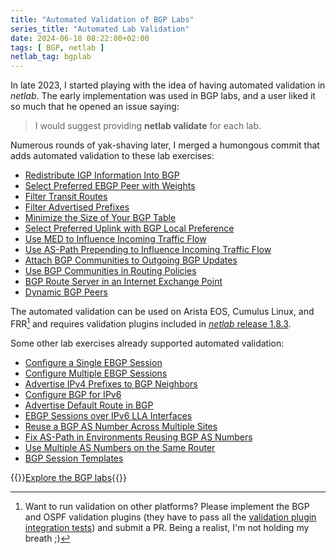 ```yaml
---
title: "Automated Validation of BGP Labs"
series_title: "Automated Lab Validation"
date: 2024-06-18 08:22:00+02:00
tags: [ BGP, netlab ]
netlab_tag: bgplab
---
```

In late 2023, I started playing with the idea of having automated validation in _netlab_. The early implementation was used in BGP labs, and a user liked it so much that he opened an issue saying:

> I would suggest providing **netlab validate** for each lab.

Numerous rounds of yak-shaving later, I merged a humongous commit that adds automated validation to these lab exercises:
<!--more-->
* [Redistribute IGP Information Into BGP](https://bgplabs.net/basic/5-redistribute/)
* [Select Preferred EBGP Peer with Weights](https://bgplabs.net/policy/1-weights/)
* [Filter Transit Routes](https://bgplabs.net/policy/2-stop-transit/)
* [Filter Advertised Prefixes](https://bgplabs.net/policy/3-prefix/)
* [Minimize the Size of Your BGP Table](https://bgplabs.net/policy/4-reduce/)
* [Select Preferred Uplink with BGP Local Preference](https://bgplabs.net/policy/5-local-preference/)
* [Use MED to Influence Incoming Traffic Flow](https://bgplabs.net/policy/6-med/)
* [Use AS-Path Prepending to Influence Incoming Traffic Flow](https://bgplabs.net/policy/7-prepend/)
* [Attach BGP Communities to Outgoing BGP Updates](https://bgplabs.net/policy/8-community-attach/)
* [Use BGP Communities in Routing Policies](https://bgplabs.net/policy/9-community-use/)
* [BGP Route Server in an Internet Exchange Point](https://bgplabs.net/session/5-routeserver/)
* [Dynamic BGP Peers](https://bgplabs.net/session/9-dynamic/)

The automated validation can be used on Arista EOS, Cumulus Linux, and FRR[^OP] and requires validation plugins included in [_netlab_ release 1.8.3](/2024/06/netlab-1-8-3-rip-bgp/).

Some other lab exercises already supported automated validation:

* [Configure a Single EBGP Session](https://bgplabs.net/basic/1-session/)
* [Configure Multiple EBGP Sessions](https://bgplabs.net/basic/2-multihomed/)
* [Advertise IPv4 Prefixes to BGP Neighbors](https://bgplabs.net/basic/3-originate/)
* [Configure BGP for IPv6](https://bgplabs.net/basic/4-ipv6/)
* [Advertise Default Route in BGP](https://bgplabs.net/basic/c-default-route/)
* [EBGP Sessions over IPv6 LLA Interfaces](https://bgplabs.net/basic/d-interface/)
* [Reuse a BGP AS Number Across Multiple Sites](https://bgplabs.net/session/1-allowas_in/)
* [Fix AS-Path in Environments Reusing BGP AS Numbers](https://bgplabs.net/session/2-asoverride/)
* [Use Multiple AS Numbers on the Same Router](https://bgplabs.net/session/3-localas/)
* [BGP Session Templates](https://bgplabs.net/session/6-templates/)

[^OP]: Want to run validation on other platforms? Please implement the BGP and OSPF validation plugins (they have to pass all the [validation plugin integration tests](https://github.com/ipspace/netlab/tree/dev/tests/integration/validate)) and submit a PR. Being a realist, I'm not holding my breath ;)

{{<jump>}}[Explore the BGP labs](https://bgplabs.net/){{</jump>}}
